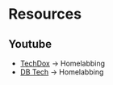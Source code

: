# Resources

## Youtube
- [TechDox](https://www.youtube.com/@Techdox) -> Homelabbing
- [DB Tech](https://www.youtube.com/@DBTechYT) -> Homelabbing